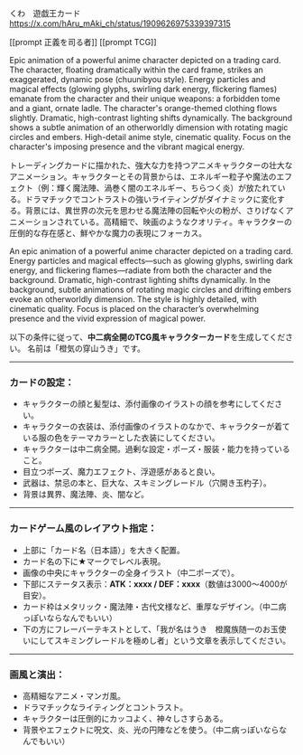 くわ　遊戯王カード
https://x.com/hAru_mAki_ch/status/1909626975339397315


[[prompt 正義を司る者]]
[[prompt TCG]]


Epic animation of a powerful anime character depicted on a trading card. The character, floating dramatically within the card frame, strikes an exaggerated, dynamic pose (chuunibyou style). Energy particles and magical effects (glowing glyphs, swirling dark energy, flickering flames) emanate from the character and their unique weapons: a forbidden tome and a giant, ornate ladle. The character's orange-themed clothing flows slightly. Dramatic, high-contrast lighting shifts dynamically. The background shows a subtle animation of an otherworldly dimension with rotating magic circles and embers. High-detail anime style, cinematic quality. Focus on the character's imposing presence and the vibrant magical energy.

トレーディングカードに描かれた、強大な力を持つアニメキャラクターの壮大なアニメーション。キャラクターとその背景からは、エネルギー粒子や魔法のエフェクト（例：輝く魔法陣、渦巻く闇のエネルギー、ちらつく炎）が放たれている。ドラマチックでコントラストの強いライティングがダイナミックに変化する。背景には、異世界の次元を思わせる魔法陣の回転や火の粉が、さりげなくアニメーションされている。高精細で、映画のようなクオリティ。キャラクターの圧倒的な存在感と、鮮やかな魔力の表現にフォーカス。

An epic animation of a powerful anime character depicted on a trading card. Energy particles and magical effects—such as glowing glyphs, swirling dark energy, and flickering flames—radiate from both the character and the background. Dramatic, high-contrast lighting shifts dynamically. In the background, subtle animations of rotating magic circles and drifting embers evoke an otherworldly dimension. The style is highly detailed, with cinematic quality. Focus is placed on the character’s overwhelming presence and the vivid expression of magical power.

以下の条件に従って、**中二病全開のTCG風キャラクターカード**を生成してください。
名前は「橙気の穿山うき」です。

---

###  カードの設定：
- キャラクターの顔と髪型は、添付画像のイラストの顔を参考にしてください。
- キャラクターの衣装は、添付画像のイラストのなかで、キャラクターが着ている服の色をテーマカラーとした衣装にしてください。
- キャラクターは中二病全開。過剰な設定・ポーズ・服装・能力を持っていること。
- 目立つポーズ、魔力エフェクト、浮遊感があると良い。
- 武器は、禁忌の本と、巨大な、スキミングレードル（穴開き玉杓子）。
- 背景は異界、魔法陣、炎、闇など。

---

###  カードゲーム風のレイアウト指定：
- 上部に「カード名（日本語）」を大きく配置。
- カード名の下に★マークでレベル表現。 
- 画像の中央にキャラクターの全身イラスト（中二ポーズで）。
- 下部にステータス表示：**ATK：xxxx / DEF：xxxx**（数値は3000～4000が目安）。
- カード枠はメタリック・魔法陣・古代文様など、重厚なデザイン。（中二病っぽいならなんでもいい）
- 下の方にフレーバーテキストとして、「我が名はうき　橙魔族随一のお玉使いにしてスキミングレードルを極めし者」という文章を表示してください。

---

###  画風と演出：
- 高精細なアニメ・マンガ風。
- ドラマチックなライティングとコントラスト。
- キャラクターは圧倒的にカッコよく、神々しさすらある。
- 背景やエフェクトに呪文、炎、光の円陣などを使う。（中二病っぽいならなんでもいい）